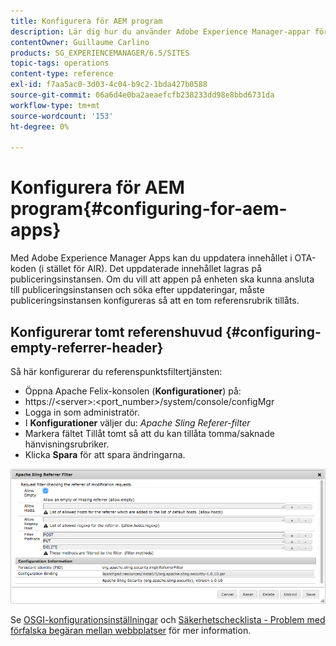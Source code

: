 ```yaml
---
title: Konfigurera för AEM program
description: Lär dig hur du använder Adobe Experience Manager-appar för att uppdatera innehållet i OTA-programmet (i stället för AIR).
contentOwner: Guillaume Carlino
products: SG_EXPERIENCEMANAGER/6.5/SITES
topic-tags: operations
content-type: reference
exl-id: f7aa5ac0-3d03-4c04-b9c2-1bda427b0588
source-git-commit: 06a6d4e0ba2aeaefcfb238233dd98e8bbd6731da
workflow-type: tm+mt
source-wordcount: '153'
ht-degree: 0%

---
```


# Konfigurera för AEM program{#configuring-for-aem-apps}

Med Adobe Experience Manager Apps kan du uppdatera innehållet i OTA-koden (i stället för AIR). Det uppdaterade innehållet lagras på publiceringsinstansen. Om du vill att appen på enheten ska kunna ansluta till publiceringsinstansen och söka efter uppdateringar, måste publiceringsinstansen konfigureras så att en tom referensrubrik tillåts.

## Konfigurerar tomt referenshuvud {#configuring-empty-referrer-header}

Så här konfigurerar du referenspunktsfiltertjänsten:

* Öppna Apache Felix-konsolen (**Konfigurationer**) på:
* https://&lt;server>:&lt;port_number>/system/console/configMgr
* Logga in som administratör.
* I **Konfigurationer** väljer du: *Apache Sling Referer-filter*
* Markera fältet Tillåt tomt så att du kan tillåta tomma/saknade hänvisningsrubriker.
* Klicka **Spara** för att spara ändringarna.

![chlimage_1-58](assets/chlimage_1-58a.png)

Se [OSGI-konfigurationsinställningar](/help/sites-deploying/osgi-configuration-settings.md) och [Säkerhetschecklista - Problem med förfalska begäran mellan webbplatser](/help/sites-administering/security-checklist.md#protect-against-cross-site-request-forgery) för mer information.
